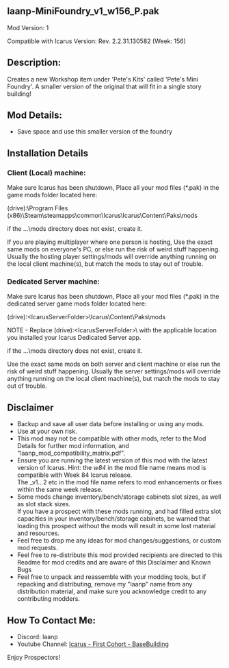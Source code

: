 laanp-MiniFoundry_v1_w156_P.pak
----------------------------------------------------------------------
Mod Version: 1

Compatible with Icarus Version: Rev. 2.2.31.130582 (Week: 156)

## Description:
Creates a new Workshop item under 'Pete's Kits' called 'Pete's Mini Foundry'.
A smaller version of the original that will fit in a single story building!  

## Mod Details:
- Save space and use this smaller version of the foundry


## Installation Details

### Client (Local) machine:
Make sure Icarus has been shutdown, 
Place all your mod files (*.pak) in the game mods folder located here:

(drive):\Program Files (x86)\Steam\steamapps\common\Icarus\Icarus\Content\Paks\mods

if the ...\mods directory does not exist, create it.

If you are playing multiplayer where one person is hosting, Use the exact same mods
on everyone's PC, or else run the risk of weird stuff happening.
Usually the hosting player settings/mods will override anything running on the local client machine(s), but match the mods to stay out of trouble.

### Dedicated Server machine:
Make sure Icarus has been shutdown, 
Place all your mod files (*.pak) in the dedicated server game mods folder located here:

(drive):\<IcarusServerFolder>\Icarus\Content\Paks\mods

NOTE - Replace (drive):\<IcarusServerFolder>\ with the applicable location you installed your Icarus Dedicated Server app.

if the ...\mods directory does not exist, create it.

Use the exact same mods on both server and client machine or else run the risk of weird stuff happening.
Usually the server settings/mods will override anything running on the local client machine(s), but match the mods to stay out of trouble.


## Disclaimer
- Backup and save all user data before installing or using any mods.
- Use at your own risk.
- This mod may not be compatible with other mods, refer to the Mod Details for further mod information, and "laanp_mod_compatibility_matrix.pdf". 
- Ensure you are running the latest version of this mod with the latest version of Icarus.  Hint: the _w84_ in the mod file name means mod is compatible with Week 84 Icarus release.  
  The _v1...2 etc in the mod file name refers to mod enhancements or fixes within the same week release. 
- Some mods change inventory/bench/storage cabinets slot sizes, as well as slot stack sizes.  
  If you have a prospect with these mods running, and had filled extra slot capacities in your inventory/bench/storage cabinets, be warned that loading this prospect without the mods will result in some lost material and resources. 
- Feel free to drop me any ideas for mod changes/suggestions, or custom mod requests.
- Feel free to re-distribute this mod provided recipients are directed to this Readme for mod credits and are aware of this Disclaimer and Known Bugs
- Feel free to unpack and reassemble with your modding tools, but if repacking and distributing, remove my "laanp" name from any distribution material,
   and make sure you acknowledge credit to any contributing modders.

## How To Contact Me:

- Discord: laanp
- Youtube Channel: [Icarus - First Cohort - BaseBuilding](https://www.youtube.com/channel/UCQWq0BjD4mnUkAZgRwwigNQ) 

Enjoy Prospectors!


































































































































































